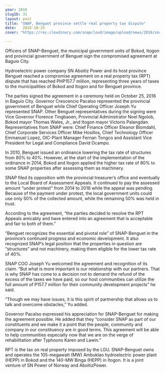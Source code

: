 ```yaml
---
year: 2016
slugID: 31
layout: post
title: "SNAP, Benguet province settle real property tax dispute"
date:   2016-10-25 
cover: "https://res.cloudinary.com/snapcloud/image/upload/news/2016/snap-10-15-2016.jpg"

---
```

Officers of SNAP-Benguet, the municipal government units of Bokod, Itogon and provincial government of Benguet sign the compromised agreement at Baguio City.


Hydroelectric power company SN Aboitiz Power and its host province Benguet reached a compromise agreement on a real property tax (RPT) dispute that has reached PHP157.7 million, representing three years of taxes to the municipalities of Bokod and Itogon and for Benguet province.


The parties signed the agreement in a ceremony held on October 25, 2016 in Baguio City. Governor Crescencio Pacalso represented the provincial government of Benguet while Chief Operating Officer Joseph Yu represented SNAP. Other Benguet representatives during the signing were Vice Governor Florence Tingbaoen, Provincial Administrator Noel Ngolob, Bokod mayor Thomas Wales, Jr., and Itogon mayor Victorio Palangdan. Representatives from SNAP were: Chief Finance Officer Eleanor Blomdahl, Chief Corporate Services Officer Mike Hosillos, Chief Technology Officer Emmanuel Lopez, OIC-Plant Manager Fernan Tongco and Assistant Vice President for Legal and Compliance David Ocampo.


In 2010, Benguet issued an ordinance lowering the tax rate of structures from 80% to 40%. However, at the start of the implementation of the ordinance in 2014, Bokod and Itogon applied the higher tax rate of 80% to some SNAP properties after assessing them as machinery.


SNAP filed its opposition with the provincial treasurer’s office and eventually to the Local Board of Assessment Appeals. It continued to pay the assessed amount “under protest” from 2014 to 2016 while the appeal was pending. Because of the payment under protest, the local government units could use only 50% of the collected amount, while the remaining 50% was held in trust.


According to the agreement, “the parties decided to resolve the RPT Appeals amicably and have entered into an agreement that is acceptable and fair to both of them.”


“Benguet recognizes the essential and pivotal role” of SNAP-Benguet in the province’s continued progress and economic development. It also recognized SNAP’s legal position that the properties in question are “structures” and not machinery, making them eligible for the lower tax rate of 40%.


SNAP COO Joseph Yu welcomed the agreement and recognition of its claim. “But what is more important is our relationship with our partners. That is why SNAP has come to a decision not to demand the refund of the excess of the taxes we have paid, so our host communities can utilize the full amount of P157.7 million for their community development projects” he said.


“Though we may have issues, it is this spirit of partnership that allows us to talk and overcome obstacles,” Yu added.


Governor Pacalso expressed his appreciation for SNAP-Benguet for making the agreement possible. He added that they “consider SNAP as part of our constituents and we make it a point that the people, community and company in our constituency are in good terms. This agreement will be able to help communities especially now that we are on the verge of rehabilitation after Typhoons Karen and Lawin.”


RPT is the tax on real property imposed by the LGU. SNAP-Benguet owns and operates the 105-megawatt (MW) Ambuklao hydroelectric power plant (HEPP) in Bokod and the 140-MW Binga (HEPP) in Itogon. It is a joint venture of SN Power of Norway and AboitizPower.
